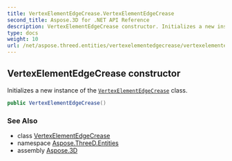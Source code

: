 ```yaml
---
title: VertexElementEdgeCrease.VertexElementEdgeCrease
second_title: Aspose.3D for .NET API Reference
description: VertexElementEdgeCrease constructor. Initializes a new instance of the VertexElementEdgeCrease class
type: docs
weight: 10
url: /net/aspose.threed.entities/vertexelementedgecrease/vertexelementedgecrease/
---
```

## VertexElementEdgeCrease constructor

Initializes a new instance of the [`VertexElementEdgeCrease`](../) class.

```csharp
public VertexElementEdgeCrease()
```

### See Also

* class [VertexElementEdgeCrease](../)
* namespace [Aspose.ThreeD.Entities](../../../aspose.threed.entities/)
* assembly [Aspose.3D](../../../)


